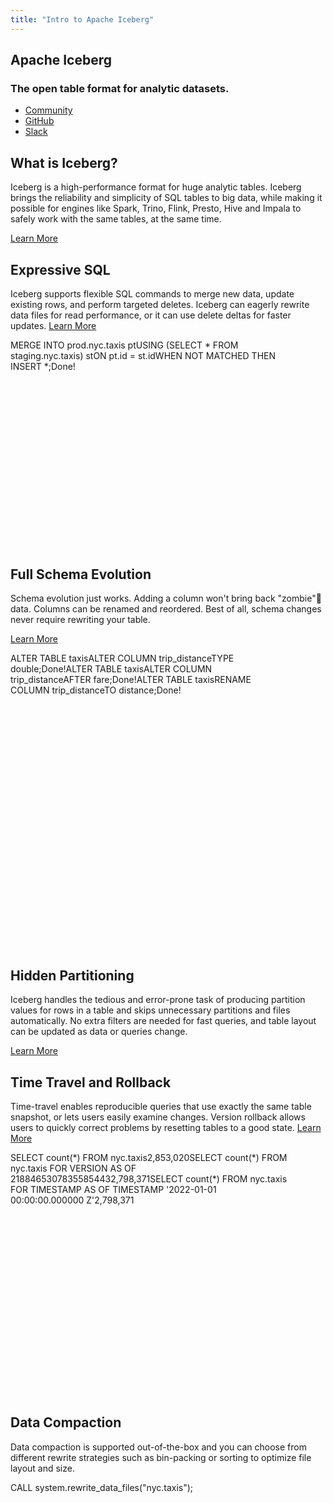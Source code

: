 ```yaml
---
title: "Intro to Apache Iceberg"
---
```

<!--
 - Licensed to the Apache Software Foundation (ASF) under one or more
 - contributor license agreements.  See the NOTICE file distributed with
 - this work for additional information regarding copyright ownership.
 - The ASF licenses this file to You under the Apache License, Version 2.0
 - (the "License"); you may not use this file except in compliance with
 - the License.  You may obtain a copy of the License at
 -
 -   http://www.apache.org/licenses/LICENSE-2.0
 -
 - Unless required by applicable law or agreed to in writing, software
 - distributed under the License is distributed on an "AS IS" BASIS,
 - WITHOUT WARRANTIES OR CONDITIONS OF ANY KIND, either express or implied.
 - See the License for the specific language governing permissions and
 - limitations under the License.
 -->
<link href="https://cdn.jsdelivr.net/gh/apache/iceberg-docs@main/iceberg-theme/static/css/termynal.css" rel="stylesheet">
<style>
section#intro {
    display: block;
    max-width: 100%;
    margin: 0;
    padding: 0;
}

.intro-header {
    background: url(assets/images/intro-bg.webp) no-repeat center center;
    background-size: cover;
}
</style>


<section id="intro">
   <div class="intro-header">
   </div>
</section>

## Apache Iceberg

### The open table format for analytic datasets.

* [Community](community.md)
* [GitHub](https://github.com/apache/iceberg)
* [Slack](https://github.com/apache/iceberg)

## What is Iceberg?</h2>

Iceberg is a high-performance format for huge analytic tables. Iceberg brings the reliability and simplicity of SQL tables to big data, while making it possible for engines like Spark, Trino, Flink, Presto, Hive and Impala to safely work with the same tables, at the same time.

[Learn More]('https://iceberg.apache.org/getting-started')

## Expressive SQL

Iceberg supports flexible SQL commands to merge new data, update existing rows, and perform targeted deletes. Iceberg can eagerly rewrite data files for read performance, or it can use delete deltas for faster updates.
[Learn More]('https://iceberg.apache.org/docs/latest/spark-writes/')

<div class="termynal-container">
<div id="termynal-expressive-sql" data-termynal="" data-ty-startdelay="2000" data-ty-typedelay="20" data-ty-linedelay="500" style="width: 445px; min-height: 333.344px;"><span data-ty="input" data-ty-prompt="sql&gt;">MERGE INTO prod.nyc.taxis pt</span><span data-ty="input" data-ty-prompt="">USING (SELECT * FROM staging.nyc.taxis) st</span><span data-ty="input" data-ty-prompt="">ON pt.id = st.id</span><span data-ty="input" data-ty-prompt="">WHEN NOT MATCHED THEN INSERT *;</span><span data-ty="">Done!</span><span data-ty="input" data-ty-prompt="sql&gt;"></span>
</div>
</div>

## Full Schema Evolution

Schema evolution just works. Adding a column won't bring back "zombie"🧟 data. Columns can be renamed and reordered. Best of all, schema changes never require rewriting your table.

[Learn More]('https://iceberg.apache.org/docs/latest/evolution/')

<div class="termynal-container">
<div id="termynal" data-termynal="" data-ty-startdelay="4000" data-ty-typedelay="20" data-ty-linedelay="500" style="width: 445px; min-height: 474.516px;"><span data-ty="input" data-ty-prompt="sql&gt;">ALTER TABLE taxis</span><span data-ty="input" data-ty-prompt="">ALTER COLUMN trip_distance</span><span data-ty="input" data-ty-prompt="" data-ty-delay="2500">TYPE double;</span><span data-ty="">Done!</span><span data-ty="input" data-ty-prompt="sql&gt;">ALTER TABLE taxis</span><span data-ty="input" data-ty-prompt="">ALTER COLUMN trip_distance</span><span data-ty="input" data-ty-prompt="">AFTER fare;</span><span data-ty="">Done!</span><span data-ty="input" data-ty-prompt="sql&gt;">ALTER TABLE taxis</span><span data-ty="input" data-ty-prompt="">RENAME COLUMN trip_distance</span><span data-ty="input" data-ty-prompt="">TO distance;</span><span data-ty="">Done!</span>
</div>
</div>

## Hidden Partitioning

Iceberg handles the tedious and error-prone task of producing partition values for rows in a table and skips unnecessary partitions and files automatically. No extra filters are needed for fast queries, and table layout can be updated as data or queries change.

[Learn More]('https://iceberg.apache.org/docs/latest/partitioning/#icebergs-hidden-partitioning')

<div class="termynal-container">
<div>
  <script src="https://unpkg.com/@lottiefiles/lottie-player@latest/dist/lottie-player.js"></script>
  <lottie-player src="https://iceberg.apache.org/lottie/hidden-partitioning-animation.json" background="transparent" speed="0.5" style="width: 600px; height: 400px;" loop="" autoplay="">
</div>
</div>

## Time Travel and Rollback

Time-travel enables reproducible queries that use exactly the same table snapshot, or lets users easily examine changes. Version rollback allows users to quickly correct problems by resetting tables to a good state.
[Learn More]('https://iceberg.apache.org/docs/latest/spark-queries/#time-travel')

<div class="termynal-container">
<div id="termynal-time-travel" data-termynal="" data-ty-startdelay="6000" data-ty-typedelay="20" data-ty-linedelay="500" style="width: 445px; min-height: 390.516px;"><span data-ty="input" data-ty-prompt="sql&gt;">SELECT count(*) FROM nyc.taxis</span><span data-ty="">2,853,020</span><span data-ty="input" data-ty-prompt="sql&gt;">SELECT count(*) FROM nyc.taxis FOR VERSION AS OF 2188465307835585443</span><span data-ty="">2,798,371</span><span data-ty="input" data-ty-prompt="sql&gt;">SELECT count(*) FROM nyc.taxis FOR TIMESTAMP AS OF TIMESTAMP '2022-01-01 00:00:00.000000 Z'</span><span data-ty="">2,798,371</span>
</div>
</div>

## Data Compaction

Data compaction is supported out-of-the-box and you can choose from different rewrite strategies such as bin-packing or sorting to optimize file layout and size.

<div class="termynal-container">
<div id="termynal-data-compaction" data-termynal="" data-ty-startdelay="8000" data-ty-typedelay="20" data-ty-linedelay="500" style="width: 445px; min-height: 192.172px;"><span data-ty="input" data-ty-prompt="sql&gt;">CALL system.rewrite_data_files("nyc.taxis");</span>
</div>
</div>

  <script src="https://cdn.jsdelivr.net/gh/apache/iceberg-docs@main/iceberg-theme/static/js/termynal.js" data-termynal-container="#termynal|#termynal-data-compaction|#termynal-expressive-sql|#termynal-time-travel"></script>
